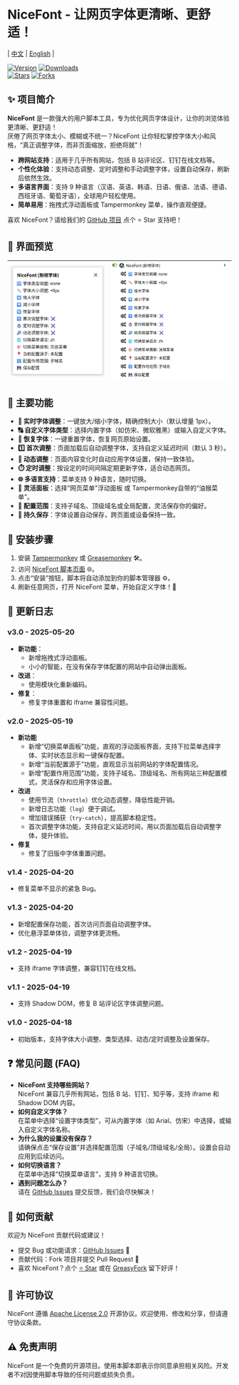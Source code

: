 # NiceFont - 让网页字体更清晰、更舒适！

| [中文](https://github.com/10D24D/NiceFont/blob/main/README.md) | [English](https://github.com/10D24D/NiceFont/blob/main/docs/README_EN.md) |

[![Version](https://img.shields.io/greasyfork/v/533232?style=for-the-badge&label=版本&logo=velog&logoColor=BE95FF&color=7B68EE)](https://greasyfork.org/scripts/533232-nicefont) 
[![Downloads](https://img.shields.io/greasyfork/dt/533232?style=for-the-badge&label=用户安装量&logo=bilibili&logoColor=78FF96)](https://greasyfork.org/scripts/533232-nicefont)  
[![Stars](https://img.shields.io/github/stars/10D24D/NiceFont?style=for-the-badge&label=Stars&logo=undertale&logoColor=red&color=orange)](https://github.com/10D24D/NiceFont) 
[![Forks](https://img.shields.io/github/forks/10D24D/NiceFont?style=for-the-badge&label=Forks&logo=stackshare&logoColor=green&color=0AC18E)](https://github.com/10D24D/NiceFont)

## ✨ 项目简介

**NiceFont** 是一款强大的用户脚本工具，专为优化网页字体设计，让你的浏览体验更清晰、更舒适！  
厌倦了网页字体太小、模糊或不统一？NiceFont 让你轻松掌控字体大小和风格，“真正调整字体，而非页面缩放，拒绝将就”！

- **跨网站支持**：适用于几乎所有网站，包括 B 站评论区、钉钉在线文档等。
- **个性化体验**：支持动态调整、定时调整和手动调整字体，设置自动保存，刷新后依然生效。
- **多语言界面**：支持 9 种语言（汉语、英语、韩语、日语、俄语、法语、德语、西班牙语、葡萄牙语），全球用户轻松使用。
- **简单易用**：拖拽式浮动面板或 Tampermonkey 菜单，操作直观便捷。

喜欢 NiceFont？请给我们的 [GitHub 项目](https://github.com/10D24D/NiceFont) 点个 ⭐ Star 支持吧！

## 🎨 界面预览

| ![UI 1](https://raw.githubusercontent.com/10D24D/NiceFont/refs/heads/main/static/ui_1_zh.png) | ![UI 2](https://raw.githubusercontent.com/10D24D/NiceFont/refs/heads/main/static/ui_2_zh.png) |
| :-----------------------------------------------------------------------------------------: | :-----------------------------------------------------------------------------------------: |

## 📑 主要功能

- **📏 实时字体调整**：一键放大/缩小字体，精确控制大小（默认增量 1px）。
- **🔠 自定义字体类型**：选择内置字体（如仿宋、微软雅黑）或输入自定义字体。
- **🔄 恢复字体**：一键重置字体，恢复网页原始设置。
- **1️⃣ 首次调整**：页面加载后自动调整字体，支持自定义延迟时间（默认 3 秒）。
- **🔎 动态调整**：页面内容变化时自动应用字体设置，保持一致体验。
- **⏱️ 定时调整**：按设定的时间间隔定期更新字体，适合动态网页。
- **🌐 多语言支持**：菜单支持 9 种语言，随时切换。
- **🎨 灵活面板**：选择“网页菜单”浮动面板 或 Tampermonkey自带的“油猴菜单”。
- **📍 配置范围**：支持子域名、顶级域名或全局配置，灵活保存你的偏好。
- **💾 持久保存**：字体设置自动保存，跨页面或设备保持一致。

## 🚀 安装步骤

1. 安装 [Tampermonkey](https://www.tampermonkey.net/) 或 [Greasemonkey](https://www.greasespot.net/) 🛠️。
2. 访问 [NiceFont 脚本页面](https://greasyfork.org/zh-CN/scripts/533232-nicefont) 🌐。
3. 点击“安装”按钮，脚本将自动添加到你的脚本管理器 ⚙️。
4. 刷新任意网页，打开 NiceFont 菜单，开始自定义字体！🔄

## 📜 更新日志

### v3.0 - 2025-05-20
- **新功能**：
  - 新增拖拽式浮动面板。
  - 小小的智能，在没有保存字体配置的网站中自动弹出面板。
- **改进**：
  - 使用模块化重新编码。
- **修复**：
  - 修复字体重置和 iframe 兼容性问题。

### v2.0 - 2025-05-19
- **新功能**
  - 新增“切换菜单面板”功能，直观的浮动面板界面，支持下拉菜单选择字体、实时状态显示和一键保存配置。
  - 新增“当前配置源于”功能，直观显示当前网站的字体配置情况。
  - 新增“配置作用范围”功能，支持子域名、顶级域名、所有网站三种配置模式，灵活保存和应用字体设置。
- **改进**
  - 使用节流（`throttle`）优化动态调整，降低性能开销。
  - 新增日志功能（`log`）便于调试。
  - 增加错误捕获（`try-catch`），提高脚本稳定性。
  - 首次调整字体功能，支持自定义延迟时间，用以页面加载后自动调整字体，提升体验。
- **修复**
  - 修复了旧版中字体重置问题。

### v1.4 - 2025-04-20
- 修复菜单不显示的紧急 Bug。

### v1.3 - 2025-04-20
- 新增配置保存功能，首次访问页面自动调整字体。
- 优化悬浮菜单体验，调整字体更流畅。

### v1.2 - 2025-04-19
- 支持 iframe 字体调整，兼容钉钉在线文档。

### v1.1 - 2025-04-19
- 支持 Shadow DOM，修复 B 站评论区字体调整问题。

### v1.0 - 2025-04-18
- 初始版本，支持字体大小调整、类型选择、动态/定时调整及设置保存。

## ❓ 常见问题 (FAQ)

- **NiceFont 支持哪些网站？**  
  NiceFont 兼容几乎所有网站，包括 B 站、钉钉、知乎等，支持 iframe 和 Shadow DOM 内容。
- **如何自定义字体？**  
  在菜单中选择“设置字体类型”，可从内置字体（如 Arial、仿宋）中选择，或输入自定义字体名称。
- **为什么我的设置没有保存？**  
  请确保点击“保存设置”并选择配置范围（子域名/顶级域名/全局）。设置会自动应用到后续访问。
- **如何切换语言？**  
  在菜单中选择“切换菜单语言”，支持 9 种语言切换。
- **遇到问题怎么办？**  
  请在 [GitHub Issues](https://github.com/10D24D/NiceFont/issues) 提交反馈，我们会尽快解决！

## 🤝 如何贡献

欢迎为 NiceFont 贡献代码或建议！  
- 提交 Bug 或功能请求：[GitHub Issues](https://github.com/10D24D/NiceFont/issues) 📝  
- 贡献代码：Fork 项目并提交 Pull Request 🚀  
- 喜欢 NiceFont？点个 [⭐ Star](https://github.com/10D24D/NiceFont) 或在 [GreasyFork](https://greasyfork.org/zh-CN/scripts/533232-nicefont) 留下好评！

## 📝 许可协议

NiceFont 遵循 [Apache License 2.0](https://www.apache.org/licenses/LICENSE-2.0) 开源协议。欢迎使用、修改和分享，但请遵守协议条款。

## ⚠️ 免责声明

NiceFont 是一个免费的开源项目。使用本脚本即表示你同意承担相关风险。开发者不对因使用脚本导致的任何问题或损失负责。
